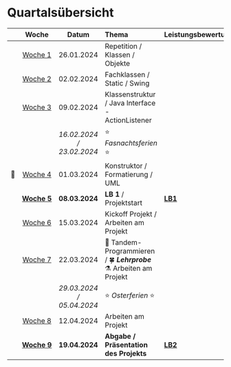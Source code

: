 # Quartalsübersicht

|                    |         Woche          |           Datum           | Thema                                                                           | Leistungsbewertung |
| ------------------ | :--------------------: | :-----------------------: | :------------------------------------------------------------------------------ | :----------------- |
|                    |   [Woche&nbsp;1][w1]   |        26.01.2024         | Repetition / Klassen / Objekte                                                  |                    |
|                    |   [Woche&nbsp;2][w2]   |        02.02.2024         | Fachklassen / Static / Swing                                                    |                    |
|                    |   [Woche&nbsp;3][w3]   |        09.02.2024         | Klassenstruktur / Java Interface - ActionListener                               |                    |
|                    |                        | _16.02.2024 / 23.02.2024_ | :star: _Fasnachtsferien_ :star:                                                 |                    |
| :steam_locomotive: |   [Woche&nbsp;4][w4]   |        01.03.2024         | Konstruktor / Formatierung / UML                                                |                    |
|                    | [**Woche&nbsp;5**][w5] |      **08.03.2024**       | **LB 1** / Projektstart                                                         | **[LB1]**          |
|                    |   [Woche&nbsp;6][w6]   |        15.03.2024         | Kickoff Projekt / Arbeiten am Projekt                                           |                    |
|                    |   [Woche&nbsp;7][w7]   |        22.03.2024         | 👭 Tandem-Programmieren / 🍀 _**Lehrprobe**_<br/> :alembic: Arbeiten am Projekt |                    |
|                    |                        | _29.03.2024 / 05.04.2024_ | :star: _Osterferien_ :star:                                                     |                    |
|                    |   [Woche&nbsp;8][w8]   |        12.04.2024         | Arbeiten am Projekt                                                             |                    |
|                    | [**Woche&nbsp;9**][w9] |      **19.04.2024**       | **Abgabe / Präsentation des Projekts**                                          | **[LB2]**          |

[w1]: ./woche-01.md
[w2]: ./woche-02.md
[w3]: ./woche-03.md
[w4]: ./woche-04.md
[w5]: ./woche-05.md
[w6]: ./woche-06.md
[w7]: ./woche-07.md
[w8]: ./woche-08.md
[w9]: ./woche-09.md
[LB1]: ../beurteilungen/lb1.md
[LB2]: ../beurteilungen/lb2.md
